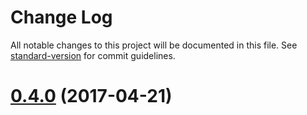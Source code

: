 # Change Log

All notable changes to this project will be documented in this file. See [standard-version](https://github.com/conventional-changelog/standard-version) for commit guidelines.

<a name="0.4.0"></a>
# [0.4.0](https://github.com/zhongzhi107/kakao/compare/v0.0.3...v0.4.0) (2017-04-21)

